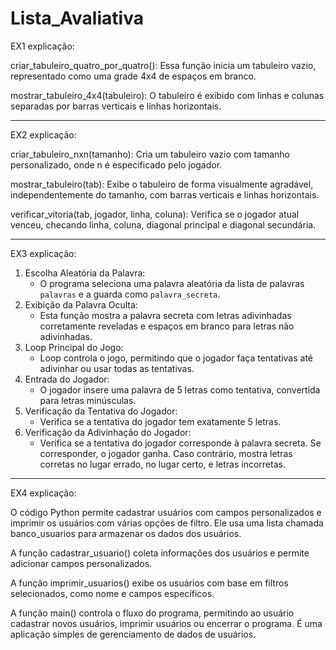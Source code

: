 # Lista_Avaliativa

EX1 explicação:

criar_tabuleiro_quatro_por_quatro(): Essa função inicia um tabuleiro vazio, representado como uma grade 4x4 de espaços em branco.

mostrar_tabuleiro_4x4(tabuleiro): O tabuleiro é exibido com linhas e colunas separadas por barras verticais e linhas horizontais.

---------------
EX2 explicação: 

criar_tabuleiro_nxn(tamanho): Cria um tabuleiro vazio com tamanho personalizado, onde n é especificado pelo jogador.

mostrar_tabuleiro(tab): Exibe o tabuleiro de forma visualmente agradável, independentemente do tamanho, com barras verticais e linhas horizontais.

verificar_vitoria(tab, jogador, linha, coluna): Verifica se o jogador atual venceu, checando linha, coluna, diagonal principal e diagonal secundária.

---------------
EX3 explicação:

1. Escolha Aleatória da Palavra:
   - O programa seleciona uma palavra aleatória da lista de palavras `palavras` e a guarda como `palavra_secreta`.
2. Exibição da Palavra Oculta:
   - Esta função mostra a palavra secreta com letras adivinhadas corretamente reveladas e espaços em branco para letras não adivinhadas.
3. Loop Principal do Jogo:
   - Loop controla o jogo, permitindo que o jogador faça tentativas até adivinhar ou usar todas as tentativas.
4. Entrada do Jogador:
   - O jogador insere uma palavra de 5 letras como tentativa, convertida para letras minúsculas.
5. Verificação da Tentativa do Jogador:
   - Verifica se a tentativa do jogador tem exatamente 5 letras.
6. Verificação da Adivinhação do Jogador:
   - Verifica se a tentativa do jogador corresponde à palavra secreta. Se corresponder, o jogador ganha. Caso contrário, mostra letras corretas no lugar errado, no lugar certo, e letras incorretas.
---------------
EX4 explicação:

O código Python permite cadastrar usuários com campos personalizados e imprimir os usuários com várias opções de filtro. Ele usa uma lista chamada banco_usuarios para armazenar os dados dos usuários. 

A função cadastrar_usuario() coleta informações dos usuários e permite adicionar campos personalizados. 

A função imprimir_usuarios() exibe os usuários com base em filtros selecionados, como nome e campos específicos. 

A função main() controla o fluxo do programa, permitindo ao usuário cadastrar novos usuários, imprimir usuários ou encerrar o programa. É uma aplicação simples de gerenciamento de dados de usuários.





